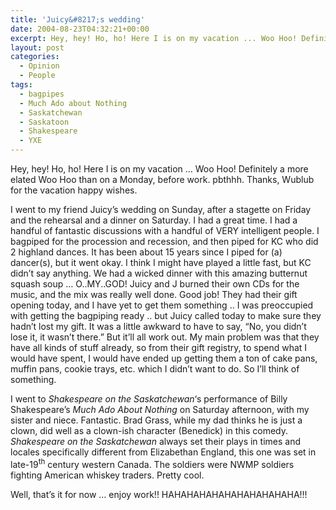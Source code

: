 ```yaml
---
title: 'Juicy&#8217;s wedding'
date: 2004-08-23T04:32:21+00:00
excerpt: Hey, hey! Ho, ho! Here I is on my vacation ... Woo Hoo! Definitely a more elated Woo Hoo than on a Monday, before work.
layout: post
categories:
  - Opinion
  - People
tags:
  - bagpipes
  - Much Ado about Nothing
  - Saskatchewan
  - Saskatoon
  - Shakespeare
  - YXE
---
```

Hey, hey! Ho, ho! Here I is on my vacation &#8230; Woo Hoo! Definitely a more elated Woo Hoo than on a Monday, before work. pbthhh. Thanks, Wublub for the vacation happy wishes.

I went to my friend Juicy&#8217;s wedding on Sunday, after a stagette on Friday and the rehearsal and a dinner on Saturday. I had a great time. I had a handful of fantastic discussions with a handful of VERY intelligent people. I bagpiped for the procession and recession, and then piped for KC who did 2 highland dances. It has been about 15 years since I piped for (a) dancer(s), but it went okay. I think I might have played a little fast, but KC didn&#8217;t say anything. We had a wicked dinner with this amazing butternut squash soup &#8230; O..MY..GOD! Juicy and J burned their own CDs for the music, and the mix was really well done. Good job! They had their gift opening today, and I have yet to get them something .. I was preoccupied with getting the bagpiping ready .. but Juicy called today to make sure they hadn&#8217;t lost my gift. It was a little awkward to have to say, &#8220;No, you didn&#8217;t lose it, it wasn&#8217;t there.&#8221; But it&#8217;ll all work out. My main problem was that they have all kinds of stuff already, so from their gift registry, to spend what I would have spent, I would have ended up getting them a ton of cake pans, muffin pans, cookie trays, etc. which I didn&#8217;t want to do. So I&#8217;ll think of something.

I went to _Shakespeare on the Saskatchewan_&#8216;s performance of Billy Shakespeare&#8217;s _Much Ado About Nothing_ on Saturday afternoon, with my sister and niece. Fantastic. Brad Grass, while my dad thinks he is just a clown, did well as a clown-ish character (Benedick) in this comedy. _Shakespeare on the Saskatchewan_ always set their plays in times and locales specifically different from Elizabethan England, this one was set in late-19<sup>th</sup> century western Canada. The soldiers were NWMP soldiers fighting American whiskey traders. Pretty cool.

Well, that&#8217;s it for now &#8230; enjoy work!! HAHAHAHAHAHAHAHAHAHAHA!!!